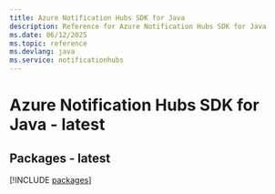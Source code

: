 ```yaml
---
title: Azure Notification Hubs SDK for Java
description: Reference for Azure Notification Hubs SDK for Java
ms.date: 06/12/2025
ms.topic: reference
ms.devlang: java
ms.service: notificationhubs
---
```

# Azure Notification Hubs SDK for Java - latest
## Packages - latest
[!INCLUDE [packages](notification-hubs-index.md)]